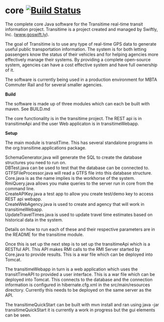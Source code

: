 core [![Build Status](https://travis-ci.org/TheTransitClock/transitime.svg?branch=develop)](https://travis-ci.org/TheTransitClock/transitime)
====

The complete core Java software for the Transitime real-time transit information project. Transitime is a project created and managed by Swiftly, Inc. (www.goswift.ly).

The goal of Transitime is to use any type of real-time GPS data to generate useful public transportation information. The system is for both letting passengers know the status of their vehicles and for helping agencies more effectively manage their systems. By providing a complete open-source system, agencies can have a cost effective system and have full ownership of it. 

The software is currently being used in a production environment for MBTA Commuter Rail and for several smaller agencies.

<b>Build</b>

The software is made up of three modules which can each be built with maven. See BUILD.md

The core functionality is in the transitime project. The REST api is in transitimeApi and the user Web applicaton is in transitimeWebapp.

<b>Setup</b>

The main module is transitTime. This has several standalone programs in the org.transitime.applications package.

SchemaGenerator.java will generate the SQL to create the database structures you need to run on.<br/>
DBTest.java can be used to test that the database can be connected to.<br/>
GTFSFileProcessor.java will read a GTFS file into this database structure.<br/>
Core.java is as the name implies is the workhorse of the system. <br/>
RmiQuery.java allows you make queries to the server run in core from the command line.<br/>
CreateAPIKey.java a test app to allow you create test/demo key to access REST api webapp.<br/>
CreateWebAgency.java is used to create and agency that will work in transitimeWebapp.<br/>
UpdateTravelTimes.java is used to update travel time estimates based on historical data in the system.<br/>

Details on how to run each of these and their respective parameters are in the README for the transitime module.

Once this is set up the next step is to set up the transitimeApi which is a RESTful API. This API makes RMI calls to the RMI Server started by Core.java to provide results. This is a war file which can be deployed into Tomcat.  

The transitimeWebapp in turn is a web application which uses the transitTimeAPI to provided a user interface. This is a war file which can be deployed into Tomcat. This connects to the database and the connection information is configured in hibernate.cfg.xml in the src/main/resources directory. Currently this needs to be deployed on the same server as the API.

The transitimeQuickStart can be built with mvn install and ran using java -jar transitimeQuickStart it is currently a work in progress but the gui elements can be seen.

